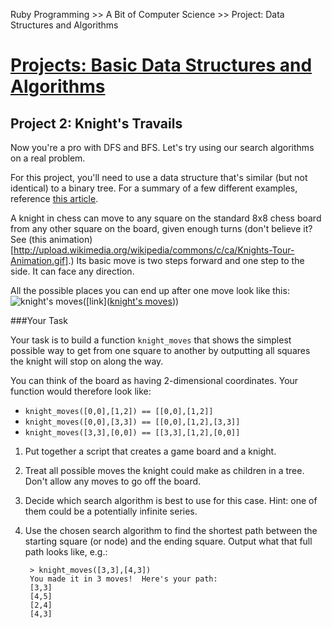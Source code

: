 Ruby Programming >> A Bit of Computer Science >> Project: Data Structures and Algorithms

# [Projects: Basic Data Structures and Algorithms](http://www.theodinproject.com/courses/ruby-programming/lessons/data-structures-and-algorithms)
## Project 2: Knight's Travails

Now you're a pro with DFS and BFS. Let's try using our search algorithms on a real problem.

For this project, you'll need to use a data structure that's similar (but not identical) to a binary tree. For a summary of a few different examples, reference [this article](https://www.khanacademy.org/computing/computer-science/algorithms/graph-representation/a/describing-graphs).

A knight in chess can move to any square on the standard 8x8 chess board from any other square on the board, given enough turns (don't believe it? See (this animation)[http://upload.wikimedia.org/wikipedia/commons/c/ca/Knights-Tour-Animation.gif].) Its basic move is two steps forward and one step to the side. It can face any direction.

All the possible places you can end up after one move look like this:
![knight's moves](blob:http://www.theodinproject.com/0b72a7f4-9c38-43e5-857e-5259fa8a1fcd "knight's moves")([link]([knight's moves](blob:http://www.theodinproject.com/0b72a7f4-9c38-43e5-857e-5259fa8a1fcd "knight's moves")))

###Your Task

Your task is to build a function `knight_moves` that shows the simplest possible way to get from one square to another by outputting all squares the knight will stop on along the way.

You can think of the board as having 2-dimensional coordinates. Your function would therefore look like:

* `knight_moves([0,0],[1,2]) == [[0,0],[1,2]]`
* `knight_moves([0,0],[3,3]) == [[0,0],[1,2],[3,3]]`
* `knight_moves([3,3],[0,0]) == [[3,3],[1,2],[0,0]]`

1. Put together a script that creates a game board and a knight.
2. Treat all possible moves the knight could make as children in a tree. Don't allow any moves to go off the board.
3. Decide which search algorithm is best to use for this case. Hint: one of them could be a potentially infinite series.
4. Use the chosen search algorithm to find the shortest path between the starting square (or node) and the ending square. Output what that full path looks like, e.g.:

		> knight_moves([3,3],[4,3])
		You made it in 3 moves!  Here's your path:
		[3,3]
		[4,5]
		[2,4]
		[4,3]